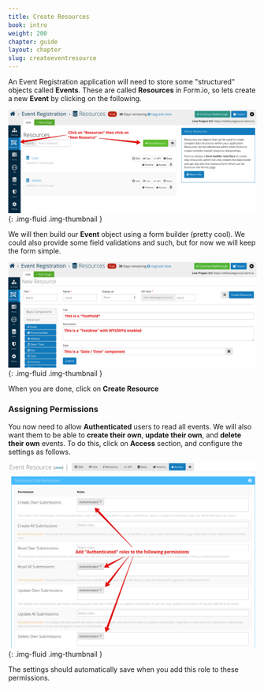 ```yaml
---
title: Create Resources
book: intro
weight: 200
chapter: guide
layout: chapter
slug: createeventresource
---
```

An Event Registration application will need to store some "structured" objects called **Events**. These are called **Resources** in Form.io, so lets create a new **Event** by clicking on the following.

![](/assets/img/userguide/newresource.png){: .img-fluid .img-thumbnail }

We will then build our **Event** object using a form builder (pretty cool). We could also provide some field validations and such, but for now we will keep the form simple.

![](/assets/img/userguide/eventcreate.png){: .img-fluid .img-thumbnail }

When you are done, click on **Create Resource**

### Assigning Permissions
You now need to allow **Authenticated** users to read all events. We will also want them to be able to **create their own**, **update their own**, and **delete their own** events. To do this, click on **Access** section, and configure the settings as follows.

![](/assets/img/userguide/eventaccess.png){: .img-fluid .img-thumbnail }

The settings should automatically save when you add this role to these permissions.
